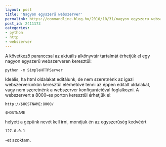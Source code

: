 ```yaml
---
layout: post
title: 'Nagyon egyszerű webszerver'
permalink: https://commandline.blog.hu/2010/10/31/nagyon_egyszeru_webszerver
post_id: 2411173
categories: 
- python
- http
- webszerver
---
```


A következő paranccsal az aktuális alkönyvtár tartalmát érhetjük el egy nagyon egyszerű webszerveren keresztül: 
```
python -m SimpleHTTPServer
``` 
Ideális, ha html oldalakat editálunk, de nem szeretnénk az igazi webszerverünkön keresztül elérhetővé tenni az éppen editált oldalakat, vagy nem szeretnénk a webszerver konfigurációval foglalkozni. 
A webszervert a 8000-es porton keresztül érhetjük el: 
```
http://$HOSTNAME:8000/
``` 
```
$HOSTNAME
```
 helyett a gépünk nevét kell írni, mondjuk én az egyszerűség kedvéért 
```
127.0.0.1
```
-et szoktam.